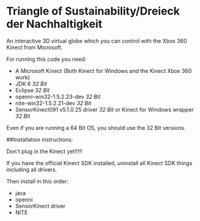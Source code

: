 ﻿Triangle of Sustainability/Dreieck der Nachhaltigkeit
=====================================================

An interactive 3D virtual globe which you can control with the Xbox 360 Kinect from Microsoft.

For running this code you need:
* A Microsoft Kinect (Both Kinect for Windows and the Kinect Xbox 360 work)
* JDK 6 *32 Bit*
* Eclipse *32 Bit*
* openni-win32-1.5.2.23-dev *32 Bit*
* nite-win32-1.5.2.21-dev *32 Bit*
* SensorKinect091 v5.1.0.25 driver *32 Bit* or Kinect for Windows wrapper *32 Bit*

Even if you are running a 64 Bit OS, you should use the 32 Bit versions.

##Installation instructions:

Don't plug in the Kinect yet!!!!!

If you have the official Kinect SDK installed, uninstall all Kinect SDK things including all drivers.

Then install in this order:
* java
* openni
* SensorKinect driver
* NITE
